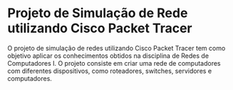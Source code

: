 # Projeto de Simulação de Rede utilizando Cisco Packet Tracer

O projeto de simulação de redes utilizando Cisco Packet Tracer tem como objetivo aplicar os conhecimentos obtidos na disciplina de Redes de Computadores I. O projeto consiste em criar uma rede de computadores com diferentes dispositivos, como roteadores, switches, servidores e computadores.
